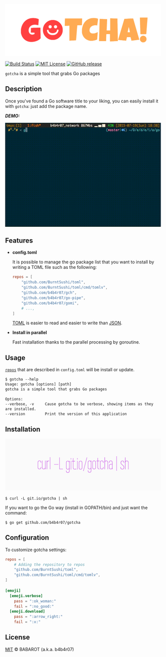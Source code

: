 ![](https://raw.githubusercontent.com/b4b4r07/screenshots/master/gotcha/logo.png)

[![Build Status](https://img.shields.io/travis/b4b4r07/gotcha.svg?style=flat-square)][travis]
[![MIT License](http://img.shields.io/badge/license-MIT-blue.svg?style=flat-square)][license]
[![GitHub release](http://img.shields.io/github/release/b4b4r07/gotcha.svg?style=flat-square)][release]

[travis]: https://travis-ci.org/b4b4r07/gotcha
[license]: https://raw.githubusercontent.com/b4b4r07/dotfiles/master/doc/LICENSE-MIT.txt
[release]: https://github.com/b4b4r07/gotcha/releases

`gotcha` is a simple tool that grabs Go packages

## Description

Once you've found a Go software title to your liking, you can easily install it with `gotcha`: just add the package name.


***DEMO:***

![](https://raw.githubusercontent.com/b4b4r07/screenshots/master/gotcha/demo.gif)

## Features

- **config.toml**

	It is possible to manage the go package list that you want to install by writing a TOML file such as the following:

	```toml
	repos = [
		"github.com/BurntSushi/toml",
		"github.com/BurntSushi/toml/cmd/tomlv",
		"github.com/b4b4r07/gch",
		"github.com/b4b4r07/go-pipe",
		"github.com/b4b4r07/gomi",
		# ...,
	]
	```

	[TOML](https://github.com/toml-lang/toml) is easier to read and easier to write than [JSON](https://json.org).

- **Install in parallel**

	Fast installation thanks to the parallel processing by goroutine.

## Usage

[`repos`](https://github.com/b4b4r07/gotcha/blob/master/example/config.toml#L1) that are described in `config.toml` will be install or update.

```console
$ gotcha --help
Usage: gotcha [options] [path]
gotcha is a simple tool that grabs Go packages

Options:
--verbose, -v     Cause gotcha to be verbose, showing items as they are installed.
--version         Print the version of this application
```

## Installation

![](https://raw.githubusercontent.com/b4b4r07/screenshots/master/gotcha/installation.png)

```console
$ curl -L git.io/gotcha | sh
```

If you want to go the Go way (install in GOPATH/bin) and just want the command:

```console
$ go get github.com/b4b4r07/gotcha
```

## Configuration

To customize gotcha settings:

```toml
repos = [
    # Adding the repository to repos
    "github.com/BurntSushi/toml",
    "github.com/BurntSushi/toml/cmd/tomlv",
]

[emoji]
  [emoji.verbose]
    pass = ":ok_woman:"
    fail = ":no_good:"
  [emoji.download]
    pass = ":arrow_right:"
    fail = ":x:"
```

## License

[MIT](https://raw.githubusercontent.com/b4b4r07/dotfiles/master/doc/LICENSE-MIT.txt) © BABAROT (a.k.a. b4b4r07)
